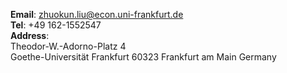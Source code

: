 __Email__: [zhuokun.liu@econ.uni-frankfurt.de](zhuokun.liu@econ.uni-frankfurt.de)  
__Tel__: +49 162-1552547  
__Address__:  
Theodor-W.-Adorno-Platz 4  
Goethe-Universität Frankfurt
60323 Frankfurt am Main
Germany 


